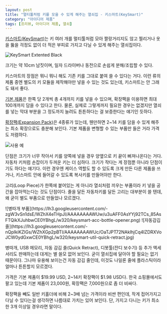 ```yaml
---
layout: post
title: "멀티툴처럼 키를 모을 수 있게 해주는 열쇠집 - 키스마트(KeySmart)"
category: "아이디어 제품"
tags: [프리뷰, 아이디어 제품, 열쇠]
---
```


[키스마트(KeySmart)](https://www.getkeysmart.com/)는
키 여러 개를 멀티툴처럼 모아 짤랑거리지도 않고 찔리거나 옷을 뚫을 걱정도 없이
더 적은 부피로 가지고 다닐 수 있게 해주는 열쇠집이다.

![KeySmart Extented Black](https://lh3.googleusercontent.com/-GHIRSFMoyZE/WZhai3iZDuI/AAAAAAAAWVU/5e-rxmPeu20tZUCP-Zl1l_o5F0dI8UxhQCE0YBhgL/s0/keysmart-ext-black.gif)

크기는 약 10cm 남짓이며, 일자 드라이버나 동전으로 손쉽게 분해/조립할 수 있다.

키스마트의 장점은 뭐니 뭐니 해도 기존 키를 그대로 붙여 쓸 수 있다는 거다.
이런 류의 제품 중엔 별도의 키 모듈을 제작해야만 넣을 수 있는 것도 있는데,
키스마트는 안 그래도 돼서 좋다.

[기본 제품](https://getkeysmart.com/products/keysmart-ext)은 한쪽 당 2개씩 총 4개까지 키를 넣을 수 있으며,
확장팩을 이용하면 최대 100개까지 담을 수 있다고 한다.
물론, 실제로 그렇게까지 필요한 경우는 없겠지만
열쇠를 넣는 막대 부분을 그 정도까지 늘려도 튼튼하다는 걸 보증한다는 얘기인 듯하다.

[확장팩(Expansion Pack)](https://getkeysmart.com/products/expansion-pack)은 4종류가 있는데,
웬만하면 2~14 키를 담을 수 있게 해주는 최소 확장으로도 충분해 보인다.
기본 제품을 변형할 수 있는 부품만 들은 거라 가격도 저렴하다.

![사용 예](https://lh3.googleusercontent.com/-iZq_lScrL8E/WZhWL76I9pI/AAAAAAAAWT4/UBmsjSkm7_M9QQ15mXfLfIA-4iI4ZfAWwCE0YBhgL/s512/keysmart-example.jpg)

단점은 크기가 너무 작아서 키를 양쪽에 넣을 경우 양옆으로 키 끝이 삐져나온다는 거다.
자동차 키처럼 손잡이가 두꺼운 키는 더 심하다.
크기가 작다는 게 장점뿐 아니라 단점이기도 하다는 얘기다.
이런 경우엔 케이스 역할도 할 수 있도록 크게 만든 다른 제품을 쓰거나,
키스마트 안에 들어갈 수 있도록 복사키를 만들어야만 한다.

고리(Loop Piece)가 한쪽에 붙어있는 게 아니라
열쇠처럼 끼우는 부품이라 키 넣을 공간을 잡아먹는다는 것도 단점이다.
줄을 달든 자동차키를 달든 고리는 대부분이 쓸 텐데,
왜 굳이 별도 부품으로 만들었나 모르겠다.

<p class="center" markdown="1">
![병따개 부품](https://lh3.googleusercontent.com/-zgW3vSn1dsE/WZhX4eTHpJI/AAAAAAAAWUw/u3uAFF0AsYYj92TCs_85AsFTQikXJuhbwCE0YBhgL/w320/keysmart-acc-bottle-opener.png)
![자동감김 줄](https://lh3.googleusercontent.com/-nQpIkiKZIGs/WZhXGp2pBTI/AAAAAAAAWUc/OaTJPT72NAklhjCq4IZDRXVoJCW0ydGxwCE0YBhgL/w320/keysmart-util-quick-retract.jpg)
</p>

병따개, USB 메모리, 자동 감김 줄(Quick Retract), 디봇툴(잔디 보수기) 등
추가 액세서리도 판매하는데 대게는 별 쓸모 없어 보인다.
굳이 열쇠집에 달아야 할 필요는 없기 때문이다.
그나마 유용해 보이는건 자동 감김 줄인데,
이것도 나일론 줄에 플라스틱이라 얼마나 튼튼할지 모르겠다.

가격은 기본 제품이 $19.99 USD, 2~14키 확장팩이 $1.98 USD다.
한국 쇼핑몰에서도 팔고 있는데 기본 제품이 23,000원, 확장팩은 7,000원으로 좀 더 비싸다.

확장팩을 빼도 일반 키홀더에 비해 2~3배 넘는 가격이라 비싼 편인데,
작게 접어가지고 다닐 수 있다는걸 생각하면 나름대로 가치는 있어 보인다.
단, 가지고 다니는 키가 최소한 3개 이상일 경우라면 말이다.
